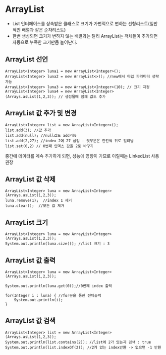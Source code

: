 ArrayList
============
* List 인터페이스를 상속받은 클래스로 크기가 가변적으로 변하는 선형리스트(일반적인 배열과 같은 순차리스트)  
* 한번 생성되면 크기가 변하지 않는 배열과는 달리 ArrayList는 객체들이 추가되면 자동으로 부족한 크기만큼 늘어난다.  


ArrayList 선언
---------------
```
ArrayList<Integer> luna1 = new ArrayList<Integer>();
ArrayList<Integer> luna2 = new ArrayList<>(); //new에서 타입 파라미터 생략가능
ArrayList<Integer> luna3 = new ArrayList<Integer>(10); // 크기 지정
ArrayList<Integer> luna4 = new ArrayList<Integer>(Arrays.asList(1,2,3)); // 생성될때 함께 값도 추가
```

ArrayList 값 추가 및 변경
-----------------------
```
ArrayList<Integer> list = new ArrayList<Integer>();
list.add(3); //값 추가
list.add(null); //null값도 add가능
list.add(2,27); //index 2에 27 삽입 - 뒷부분은 한칸씩 뒤로 밀려남
list.set(0,2) // 0번째 인덱스 값을 2로 바꾸기
```
중간에 데이터를 계속 추가하게 되면, 성능에 영향이 가므로 이럴때는 LinkedList 사용 권장

ArrayList 값 삭제
---------------
```
ArrayList<Integer> luna = new ArrayList<Integer>(Arrays.asList(1,2,3));
luna.remove(1);  //index 1 제거
luna.clear();  //모든 값 제거
```

ArrayList 크기
---------------
```
ArrayList<Integer> luna = new ArrayList<Integer>(Arrays.asList(1,2,3));
System.out.println(luna.size()); //list 크기 : 3
```

ArrayList 값 출력
---------------
```
ArrayList<Integer> luna = new ArrayList<Integer>(Arrays.asList(1,2,3));

System.out.println(luna.get(0));//0번째 index 출력
		
for(Integer i : luna) { //for문을 통한 전체출력
    System.out.println(i);
}
```

ArrayList 값 검색
---------------
```
ArrayList<Integer> list = new ArrayList<Integer>(Arrays.asList(1,2,3));
System.out.println(list.contains(2)); //list에 2가 있는지 검색 : true
System.out.println(list.indexOf(2)); //2가 있는 index반환 -> 없으면 -1 반환
```